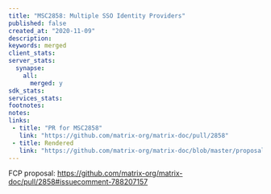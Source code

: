 ```yaml
---
title: "MSC2858: Multiple SSO Identity Providers"
published: false
created_at: "2020-11-09"
description:
keywords: merged
client_stats:
server_stats:
  synapse:
    all:
      merged: y
sdk_stats:
services_stats:
footnotes:
notes:
links:
 - title: "PR for MSC2858"
   link: "https://github.com/matrix-org/matrix-doc/pull/2858"
 - title: Rendered
   link: "https://github.com/matrix-org/matrix-doc/blob/master/proposals/2858-Multiple-SSO-Identity-Providers.md"
---
```


FCP proposal: https://github.com/matrix-org/matrix-doc/pull/2858#issuecomment-788207157
